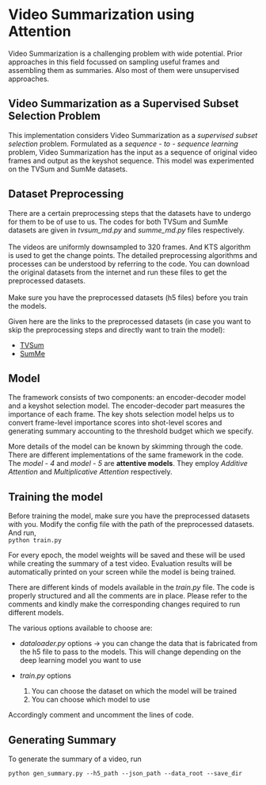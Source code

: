 # Video Summarization using Attention

Video Summarization is a challenging problem with wide potential. Prior approaches in this field focussed on sampling useful frames and assembling them as summaries. Also most of them were unsupervised approaches.

## Video Summarization as a Supervised Subset Selection Problem

This implementation considers Video Summarization as a _supervised subset selection_ problem. Formulated as a _sequence - to - sequence learning_ problem, Video Summarization has the input as a sequence of original video frames and output as the keyshot sequence. This model was experimented on the TVSum and SumMe datasets.

## Dataset Preprocessing

There are a certain preprocessing steps that the datasets have to undergo for them to be of use to us. The codes for both TVSum and SumMe datasets are given in *tvsum_md.py* and *summe_md.py* files respectively.
<br><br>
The videos are uniformly downsampled to 320 frames. And KTS algorithm is used to get the change points. The detailed preprocessing algorithms and processes can be understood by referring to the code. You can download the original datasets from the internet and run these files to get the preprocessed datasets.
<br><br>
Make sure you have the preprocessed datasets (h5 files) before you train the models.

Given here are the links to the preprocessed datasets (in case you want to skip the preprocessing steps and directly want to train the model): <br>
* [TVSum](https://drive.google.com/file/d/1SfImsAvUpT_HsiqdEmeyYipQUnFFlDbV/view?usp=sharing)
* [SumMe](https://drive.google.com/file/d/1RxMuH40RYIHeOqQ32b9owWyY9FCYYk4C/view?usp=sharing)

## Model

The framework consists of two components: an encoder-decoder model and a keyshot selection model. The encoder-decoder part measures the importance of each frame. The key shots selection model helps us to convert frame-level importance scores into shot-level scores and generating summary accounting to the threshold budget which we specify.

More details of the model can be known by skimming through the code. There are different implementations of the same framework in the code. The *model - 4* and *model - 5* are **attentive models**. They employ *Additive Attention* and *Multiplicative Attention* respectively.

## Training the model

Before training the model, make sure you have the preprocessed datasets with you. Modify the config file with the path of the preprocessed datasets. And run,<br>
`
python train.py
`

For every epoch, the model weights will be saved and these will be used while creating the summary of a test video. Evaluation results will be automatically printed on your screen while the model is being trained.

There are different kinds of models available in the *train.py* file. The code is properly structured and all the comments are in place. Please refer to the comments and kindly make the corresponding changes required to run different models.

The various options available to choose are:

* _dataloader.py_ options -> you can change the data that is fabricated from the h5 file to pass to the models. This will change depending on the deep learning model you want to use

* _train.py_ options
    1. You can choose the dataset on which the model will be trained
    2. You can choose which model to use

Accordingly comment and uncomment the lines of code.

## Generating Summary

To generate the summary of a video, run
```
python gen_summary.py --h5_path --json_path --data_root --save_dir 
```
